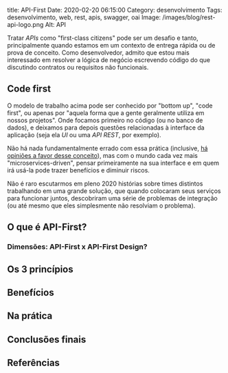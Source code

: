 title: API-First
Date: 2020-02-20 06:15:00
Category: desenvolvimento
Tags: desenvolvimento, web, rest, apis, swagger, oai
Image: /images/blog/rest-api-logo.png
Alt: API

Tratar _APIs_ como "first-class citizens" pode ser um desafio e tanto, principalmente quando estamos em um contexto
de entrega rápida ou de prova de conceito. Como desenvolvedor, admito que estou mais interessado em resolver
a lógica de negócio escrevendo código do que discutindo contratos ou requisitos não funcionais.

<!-- PELICAN_END_SUMMARY -->

## Code first

O modelo de trabalho acima pode ser conhecido por "bottom up", "code first", ou apenas por "aquela forma que a gente
geralmente utiliza em nossos projetos". Onde focamos primeiro no código (ou no banco de dados), e
deixamos para depois questões relacionadas à interface da aplicação (seja ela _UI_ ou uma _API_ _REST_, por exemplo).

Não há nada fundamentalmente errado com essa prática (inclusive, [há opiniões a favor desse conceito](https://www.youtube.com/watch?v=Tb823aqgX_0 "Bottom Up vs Top Down Design in Clojure")), mas com o mundo
cada vez mais "microservices-driven", pensar primeiramente na sua interface e em quem irá usá-la pode trazer
benefícios e diminuir riscos.

Não é raro escutarmos em pleno 2020 histórias sobre times distintos trabalhando em uma grande solução, que quando
colocaram seus serviços para funcionar juntos, descobriram uma série de problemas de integração (ou até mesmo que eles
simplesmente não resolviam o problema).

## O que é API-First?

### Dimensões: API-First x API-First Design?

## Os 3 princípios

## Benefícios

## Na prática

## Conclusões finais

## Referências
